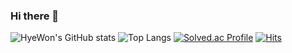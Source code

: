 ### Hi there 👋

![HyeWon's GitHub stats](https://github-readme-stats.vercel.app/api?username=blehye&show_icons=true&theme=dracula)
![Top Langs](https://github-readme-stats.vercel.app/api/top-langs/?username=blehye&layout=compact&theme=dracula)
[![Solved.ac Profile](http://mazassumnida.wtf/api/generate_badge?boj=blehye)](https://solved.ac/blehye)
[![Hits](https://hits.seeyoufarm.com/api/count/incr/badge.svg?url=https%3A%2F%2Fgithub.com%2Fblehye&count_bg=%23EFB3C5&title_bg=%23555555&icon=&icon_color=%23E7E7E7&title=hits&edge_flat=false)](https://hits.seeyoufarm.com)

<!--
**blehye/blehye** is a ✨ _special_ ✨ repository because its `README.md` (this file) appears on your GitHub profile.

Here are some ideas to get you started:

- 🔭 I’m currently working on ...
- 🌱 I’m currently learning ...
- 👯 I’m looking to collaborate on ...
- 🤔 I’m looking for help with ...
- 💬 Ask me about ...
- 📫 How to reach me: ...
- 😄 Pronouns: ...
- ⚡ Fun fact: ...
-->
